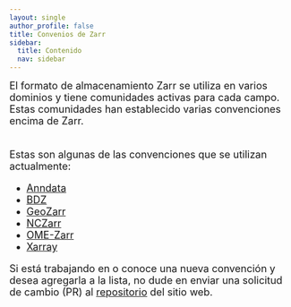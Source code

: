 ```yaml
---
layout: single
author_profile: false
title: Convenios de Zarr
sidebar:
  title: Contenido
  nav: sidebar
---
```


<font size="4">
El formato de almacenamiento Zarr se utiliza en varios dominios y tiene comunidades activas para cada campo. Estas comunidades han establecido varias convenciones encima de Zarr.<br><br>

Estas son algunas de las convenciones que se utilizan actualmente:<br>

<ul>
<li><a href="https://anndata.readthedocs.io/en/latest/">Anndata</a></li>
<li><a href="https://github.com/openssbd/bdz">BDZ</a></li>
<li><a href="https://github.com/zarr-developers/geozarr-spec">GeoZarr</a></li>
<li><a href="https://docs.unidata.ucar.edu/nug/current/nczarr_head.html">NCZarr</a></li>
<li><a href="https://github.com/ome/ome-zarr-py">OME-Zarr</a></li>
<li><a href="https://docs.xarray.dev/en/stable/internals/zarr-encoding-spec.html">Xarray</a></li>
</ul>

Si está trabajando en o conoce una nueva convención y desea agregarla a la lista, no dude en
enviar una solicitud de cambio (PR) al <a href="https://github.com/zarr-developers/zarr-developers.github.io/">repositorio</a> del sitio web. </font>
